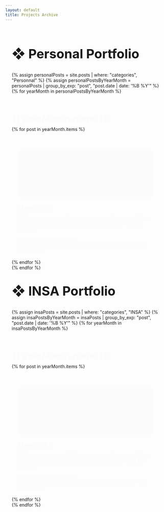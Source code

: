 ```yaml
---
layout: default
title: Projects Archive
---
```


<div class="projects-container">

  <!-- Personal Portfolio Section -->
  <h2 class="portfolio-title">❖ Personal Portfolio</h2>
  {% assign personalPosts = site.posts | where: "categories", "Personnal" %}
  {% assign personalPostsByYearMonth = personalPosts | group_by_exp: "post", "post.date | date: '%B %Y'" %}
  {% for yearMonth in personalPostsByYearMonth %}
    <h3 class="year-month fade-in">{{ yearMonth.name }}</h3>
    <div class="projects-grid">
      {% for post in yearMonth.items %}
        <div class="project-card fade-in" style="animation-delay: {{ forloop.index | times: 0.15 }}s;">
          <a href="{{ post.url }}" class="project-link">
            <div class="project-image skeleton-wrapper">
              <div class="skeleton-loader"></div>
              {% if post.image %}
                <img src="{{ post.image }}" alt="{{ post.title }} image" class="thumbnail" onload="removeSkeleton(this)">
              {% endif %}
            </div>
            <div class="project-info">
              <h3>{{ post.title }}</h3>
              <p class="description">
                {% if post.description %}
                  {{ post.description | truncate: 150 }}
                {% else %}
                  {{ post.content | strip_html | truncate: 150 }}
                {% endif %}
              </p>
              {% if post.technologies %}
                <div class="technologies">
                  {% for tech in post.technologies %}
                    <span class="tech-badge">{{ tech }}</span>
                  {% endfor %}
                </div>
              {% endif %}
            </div>
          </a>
        </div>
      {% endfor %}
    </div>
  {% endfor %}

  <!-- INSA Portfolio Section -->
  <h2 class="portfolio-title">❖ INSA Portfolio</h2>
  {% assign insaPosts = site.posts | where: "categories", "INSA" %}
  {% assign insaPostsByYearMonth = insaPosts | group_by_exp: "post", "post.date | date: '%B %Y'" %}
  {% for yearMonth in insaPostsByYearMonth %}
    <h3 class="year-month fade-in">{{ yearMonth.name }}</h3>
    <div class="projects-grid">
      {% for post in yearMonth.items %}
        <div class="project-card fade-in" style="animation-delay: {{ forloop.index | times: 0.15 }}s;">
          <a href="{{ post.url }}" class="project-link">
            <div class="project-image skeleton-wrapper">
              <div class="skeleton-loader"></div>
              {% if post.image %}
                <img src="{{ post.image }}" alt="{{ post.title }} image" class="thumbnail" onload="removeSkeleton(this)">
              {% endif %}
            </div>
            <div class="project-info">
              <h3>{{ post.title }}</h3>
              <p class="description">
                {% if post.description %}
                  {{ post.description | truncate: 150 }}
                {% else %}
                  {{ post.content | strip_html | truncate: 150 }}
                {% endif %}
              </p>
              {% if post.technologies %}
                <div class="technologies">
                  {% for tech in post.technologies %}
                    <span class="tech-badge">{{ tech }}</span>
                  {% endfor %}
                </div>
              {% endif %}
            </div>
          </a>
        </div>
      {% endfor %}
    </div>
  {% endfor %}

</div>

<!-- CSS Styling -->
<style>
  /* General Styling */
  body {
  }

  .projects-container {
    max-width: 1200px;
    margin: 0 auto;
    padding: 20px;
  }

  .portfolio-title {
    font-size: 2.5rem;
    margin-top: 40px;
  }

  .year-month {
    font-size: 1.75rem;
    margin-top: 40px;
  }

  /* Grid and Card Styling */
  .projects-grid {
    display: grid;
    grid-template-columns: repeat(auto-fit, minmax(300px, 1fr));
    gap: 20px;
    margin-top: 20px;
  }

  .project-card {
    background: rgba(255, 255, 255, 0.1);
    border: 1px solid rgba(255, 255, 255, 0.2);
    backdrop-filter: blur(10px);
    border-radius: 16px;
    overflow: hidden;
    padding: 20px;
    transition: background-color 0.3s ease-in-out;
  }

  .project-card:hover {
    border-color: #7cc6fe; 
    transition: background-color 0.3s ease-in-out, border-color 0.3s ease-in-out;
  }

  .project-link {
    text-decoration: none;
    color: inherit;
    display: block;
    position: relative;
  }

  /* Skeleton Loader Effect */
  .skeleton-wrapper {
    position: relative;
    width: 100%;
    height: 142px;
    overflow: hidden;
    border-radius: 12px;
    background: #2b2b2b;
  }

  .skeleton-loader {
    width: 100%;
    height: 100%;
    background: linear-gradient(90deg, #222 25%, #333 50%, #222 75%);
    background-size: 200% 100%;
    animation: skeleton-loading 1.5s infinite linear;
  }

  @keyframes skeleton-loading {
    0% {
      background-position: 200% 0;
    }
    100% {
      background-position: -200% 0;
    }
  }

  /* Image Fade-in Effect */
  .thumbnail {
    width: 100%;
    height: 142px; 
    display: block;
    border-radius: 12px;
    object-fit: cover;
    opacity: 0;
    transition: opacity 0.3s ease-in-out;
  }

  /* Animation for Fade-in */
  .fade-in {
    opacity: 0;
    transform: translateY(20px);
    animation: fadeInUp 0.6s ease-in-out forwards;
  }

  @keyframes fadeInUp {
    0% {
      opacity: 0;
      transform: translateY(20px);
    }
    100% {
      opacity: 1;
      transform: translateY(0);
    }
  }
</style>

<!-- JavaScript -->
<script>
  function removeSkeleton(img) {
    img.style.opacity = "1"; // Fade in image
    const skeleton = img.parentElement.querySelector('.skeleton-loader');
    if (skeleton) {
      skeleton.remove(); // Remove skeleton when image loads
    }
  }
</script>
